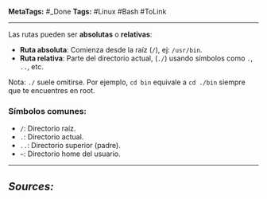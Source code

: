 **MetaTags:** #_Done 
**Tags:** #Linux #Bash  #ToLink 
- - -
Las rutas pueden ser **absolutas** o **relativas**:

- **Ruta absoluta**: Comienza desde la raíz (`/`), ej: `/usr/bin`.
- **Ruta relativa**: Parte del directorio actual, (`./`) usando símbolos como `.`, `..`, etc.

Nota: `./` suele omitirse. Por ejemplo, `cd bin` equivale a `cd ./bin` siempre que te encuentres en root.

### Símbolos comunes:
- `/`: Directorio raíz.
- `.`: Directorio actual.
- `..`: Directorio superior (padre).
- `~`: Directorio home del usuario.
- - - 
## ***Sources:***